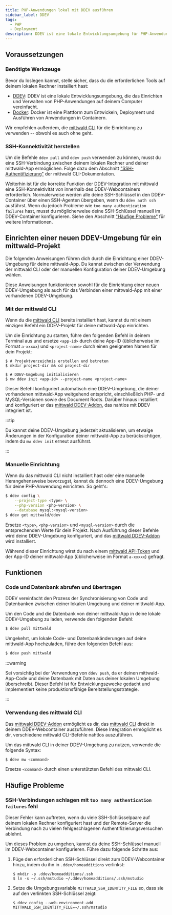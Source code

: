 ```yaml
---
title: PHP-Anwendungen lokal mit DDEV ausführen
sidebar_label: DDEV
tags:
  - PHP
  - Deployment
description: DDEV ist eine lokale Entwicklungsumgebung für PHP-Anwendungen. Es kann verwendet werden, um PHP-Anwendungen auf einfache Weise lokal für Test- und Entwicklungszwecke zu starten.
---
```


## Voraussetzungen

### Benötigte Werkzeuge

Bevor du loslegen kannst, stelle sicher, dass du die erforderlichen Tools auf deinem lokalen Rechner installiert hast:

- [DDEV](https://ddev.readthedocs.io/en/stable/): DDEV ist eine lokale Entwicklungsumgebung, die das Einrichten und Verwalten von PHP-Anwendungen auf deinem Computer vereinfacht.
- [Docker](https://www.docker.com/): Docker ist eine Plattform zum Entwickeln, Deployment und Ausführen von Anwendungen in Containern.

Wir empfehlen außerdem, die [mittwald CLI][cli] für die Einrichtung zu verwenden -- obwohl es auch ohne geht.

### SSH-Konnektivität herstellen

Um die Befehle `ddev pull` und `ddev push` verwenden zu können, musst du eine SSH-Verbindung zwischen deinem lokalen Rechner und deiner mittwald-App ermöglichen. Folge dazu dem Abschnitt ["SSH-Authentifizierung"][cli-ssh] der mittwald CLI-Dokumentation.

Weiterhin ist für die korrekte Funktion der DDEV-Integration mit mittwald eine SSH-Konnektivität von innerhalb des DDEV-Webcontainers erforderlich. Normalerweise werden alle deine SSH-Schlüssel in den DDEV-Container über einen SSH-Agenten übergeben, wenn du `ddev auth ssh` ausführst. Wenn du jedoch Probleme wie `too many authentication failures` hast, musst du möglicherweise deine SSH-Schlüssel manuell im DDEV-Container konfigurieren. Siehe den Abschnitt ["Häufige Probleme"](#häufige-probleme) für weitere Informationen.

## Einrichten einer neuen DDEV-Umgebung für ein mittwald-Projekt

Die folgenden Anweisungen führen dich durch die Einrichtung einer DDEV-Umgebung für deine mittwald-App. Du kannst zwischen der Verwendung der mittwald CLI oder der manuellen Konfiguration deiner DDEV-Umgebung wählen.

Diese Anweisungen funktionieren sowohl für die Einrichtung einer neuen DDEV-Umgebung als auch für das Verbinden einer mittwald-App mit einer vorhandenen DDEV-Umgebung.

### Mit der mittwald CLI

Wenn du die [mittwald CLI][cli] bereits installiert hast, kannst du mit einem einzigen Befehl ein DDEV-Projekt für deine mittwald-App einrichten.

Um die Einrichtung zu starten, führe den folgenden Befehl in deinem Terminal aus und ersetze `<app-id>` durch deine App-ID (üblicherweise im Format `a-xxxxx`) und `<project-name>` durch einen geeigneten Namen für dein Projekt:

```shell-session
$ # Projektverzeichnis erstellen und betreten
$ mkdir project-dir && cd project-dir

$ # DDEV-Umgebung initialisieren
$ mw ddev init <app-id> --project-name <project-name>
```

Dieser Befehl konfiguriert automatisch eine DDEV-Umgebung, die deiner vorhandenen mittwald-App weitgehend entspricht, einschließlich PHP- und MySQL-Versionen sowie des Document Roots. Darüber hinaus installiert und konfiguriert er das [mittwald DDEV-Addon][ddev-addon], das nahtlos mit DDEV integriert ist.

:::tip

Du kannst deine DDEV-Umgebung jederzeit aktualisieren, um etwaige Änderungen in der Konfiguration deiner mittwald-App zu berücksichtigen, indem du `mw ddev init` erneut ausführst.

:::

### Manuelle Einrichtung

Wenn du das mittwald CLI nicht installiert hast oder eine manuelle Herangehensweise bevorzugst, kannst du dennoch eine DDEV-Umgebung für deine PHP-Anwendung einrichten. So geht's:

```bash
$ ddev config \
    --project-type <type> \
    --php-version <php-version> \
    --database mysql:<mysql-version>
$ ddev get mittwald/ddev
```

Ersetze `<type>`, `<php-version>` und `<mysql-version>` durch die entsprechenden Werte für dein Projekt. Nach Ausführung dieser Befehle wird deine DDEV-Umgebung konfiguriert, und das [mittwald DDEV-Addon][ddev-addon] wird installiert.

Während dieser Einrichtung wirst du nach einem [mittwald API-Token][apitoken] und der App-ID deiner mittwald-App (üblicherweise im Format `a-xxxxx`) gefragt.

## Funktionen

### Code und Datenbank abrufen und übertragen

DDEV vereinfacht den Prozess der Synchronisierung von Code und Datenbanken zwischen deiner lokalen Umgebung und deiner mittwald-App.

Um den Code und die Datenbank von deiner mittwald-App in deine lokale DDEV-Umgebung zu laden, verwende den folgenden Befehl:

```bash
$ ddev pull mittwald
```

Umgekehrt, um lokale Code- und Datenbankänderungen auf deine mittwald-App hochzuladen, führe den folgenden Befehl aus:

```bash
$ ddev push mittwald
```

:::warning

Sei vorsichtig bei der Verwendung von `ddev push`, da er deinen mittwald-App-Code und deine Datenbank mit Daten aus deiner lokalen Umgebung überschreibt. Dieser Befehl ist für Entwicklungszwecke gedacht und implementiert keine produktionsfähige Bereitstellungsstrategie.

:::

### Verwendung des mittwald CLI

Das [mittwald DDEV-Addon][ddev-addon] ermöglicht es dir, das [mittwald CLI][cli] direkt in deinem DDEV-Webcontainer auszuführen. Diese Integration ermöglicht es dir, verschiedene mittwald CLI-Befehle nahtlos auszuführen.

Um das mittwald CLI in deiner DDEV-Umgebung zu nutzen, verwende die folgende Syntax:

```bash
$ ddev mw <command>
```

Ersetze `<command>` durch einen unterstützten Befehl des mittwald CLI.

## Häufige Probleme

### SSH-Verbindungen schlagen mit `too many authentication failures` fehl

Dieser Fehler kann auftreten, wenn du viele SSH-Schlüsselpaare auf deinem lokalen Rechner konfiguriert hast und der Remote-Server die Verbindung nach zu vielen fehlgeschlagenen Authentifizierungsversuchen ablehnt.

Um dieses Problem zu umgehen, kannst du deine SSH-Schlüssel manuell im DDEV-Webcontainer konfigurieren. Führe dazu folgende Schritte aus:

1. Füge den erforderlichen SSH-Schlüssel direkt zum DDEV-Webcontainer hinzu, indem du ihn in `.ddev/homeadditions` verlinkst:

    ```shell-session
    $ mkdir -p .ddev/homeadditions/.ssh
    $ ln -s ~/.ssh/mstudio ~/.ddev/homeadditions/.ssh/mstudio
    ```

2. Setze die Umgebungsvariable `MITTWALD_SSH_IDENTITY_FILE` so, dass sie auf den verlinkten SSH-Schlüssel zeigt:

    ```shell-session
    $ ddev config --web-environment-add MITTWALD_SSH_IDENTITY_FILE=~/.ssh/mstudio
    ```

[cli]: /docs/v2/api/sdks/cli
[cli-ssh]: /docs/v2/api/sdks/cli/#ssh
[apitoken]: /docs/v2/api/intro
[ddev-addon]: https://github.com/mittwald/ddev

```

```
